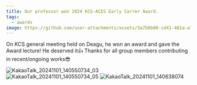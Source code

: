 ```yaml
---
title: Our professor won 2024 KCS-ACES Early Carrer Award.
tags:
  - awards
image: https://github.com/user-attachments/assets/3a7b8b00-cd41-401a-a70b-605dae0fb32c
---
```


On KCS general meeting held on Deagu, he won an award and gave the Award lecture! He deserved it👍
Thanks for all group members contributing in recent/ongoing works😎 

![KakaoTalk_20241101_140550734_03](https://github.com/user-attachments/assets/3a7b8b00-cd41-401a-a70b-605dae0fb32c)
![KakaoTalk_20241101_140550734_05](https://github.com/user-attachments/assets/ac6fb5d1-4c26-48fd-9611-75c7d3cbb858)
![KakaoTalk_20241101_140638074](https://github.com/user-attachments/assets/f5f50192-5939-4fd2-95d0-8badd568d416)
